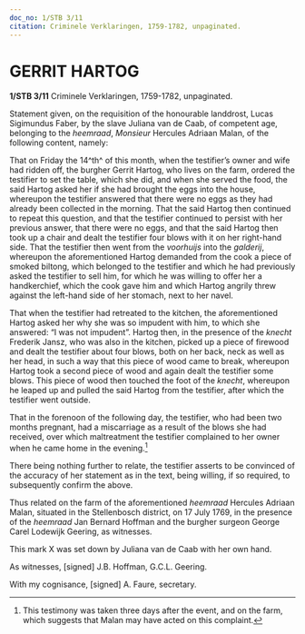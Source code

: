 ```yaml
---
doc_no: 1/STB 3/11
citation: Criminele Verklaringen, 1759-1782, unpaginated.
---
```


# GERRIT HARTOG

**1/STB 3/11** Criminele Verklaringen, 1759-1782, unpaginated.

Statement given, on the requisition of the honourable landdrost, Lucas Sigimundus Faber, by the slave Juliana van de Caab, of competent age, belonging to the *heemraad*, *Monsieur* Hercules Adriaan Malan, of the following content, namely:

That on Friday the 14^th^ of this month, when the testifier’s owner and wife had ridden off, the burgher Gerrit Hartog, who lives on the farm, ordered the testifier to set the table, which she did, and when she served the food, the said Hartog asked her if she had brought the eggs into the house, whereupon the testifier answered that there were no eggs as they had already been collected in the morning. That the said Hartog then continued to repeat this question, and that the testifier continued to persist with her previous answer, that there were no eggs, and that the said Hartog then took up a chair and dealt the testifier four blows with it on her right-hand side. That the testifier then went from the *voorhuijs* into the *galderij*, whereupon the aforementioned Hartog demanded from the cook a piece of smoked biltong, which belonged to the testifier and which he had previously asked the testifier to sell him, for which he was willing to offer her a handkerchief, which the cook gave him and which Hartog angrily threw against the left-hand side of her stomach, next to her navel.

That when the testifier had retreated to the kitchen, the aforementioned Hartog asked her why she was so impudent with him, to which she answered: “I was not impudent”. Hartog then, in the presence of the *knecht* Frederik Jansz, who was also in the kitchen, picked up a piece of firewood and dealt the testifier about four blows, both on her back, neck as well as her head, in such a way that this piece of wood came to break, whereupon Hartog took a second piece of wood and again dealt the testifier some blows. This piece of wood then touched the foot of the *knecht*, whereupon he leaped up and pulled the said Hartog from the testifier, after which the testifier went outside.

That in the forenoon of the following day, the testifier, who had been two months pregnant, had a miscarriage as a result of the blows she had received, over which maltreatment the testifier complained to her owner when he came home in the evening.[^1]

There being nothing further to relate, the testifier asserts to be convinced of the accuracy of her statement as in the text, being willing, if so required, to subsequently confirm the above.

Thus related on the farm of the aforementioned *heemraad* Hercules Adriaan Malan, situated in the Stellenbosch district, on 17 July 1769, in the presence of the *heemraad* Jan Bernard Hoffman and the burgher surgeon George Carel Lodewijk Geering, as witnesses.

This mark X was set down by Juliana van de Caab with her own hand.

As witnesses, \[signed\] J.B. Hoffman, G.C.L. Geering.

With my cognisance, \[signed\] A. Faure, secretary.

[^1]: This testimony was taken three days after the event, and on the farm, which suggests that Malan may have acted on this complaint.